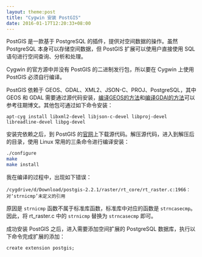 ```yaml
---
layout: theme:post
title: "Cygwin 安装 PostGIS"
date: 2016-01-17T12:20:33+08:00
---
```


PostGIS 是一款基于 PostgreSQL 的插件，提供对空间数据的操作。虽然 PostgreSQL 本身可以存储空间数据，但 PostGIS 扩展可以使用户直接使用 SQL 语句进行空间查询、分析和处理。

Cygwin 的官方源中并没有 PostGIS 的二进制发行包，所以要在 Cygwin 上使用 PostGIS 必须自行编译。

PostGIS 依赖于 GEOS、GDAL、XML2、JSON-C、PROJ、PostgreSQL，其中 GEOS 和 GDAL 需要通过源代码安装，[编译GEOS的方法][geos]和[编译GDAl的方法][gdal]可以参考往期博文。其他包可通过如下命令安装：
```
apt-cyg install libxml2-devel libjson-c-devel libproj-devel libreadline-devel libpg-devel
```

安装完依赖之后，到 PostGIS 的[官网][postgis]上下载源代码。解压源代码，进入到解压后的目录，使用 Linux 常用的三条命令进行编译安装：

```bash
./configure
make
make install
```

我在编译的过程中，出现如下错误：
```
/cygdrive/d/Download/postgis-2.2.1/raster/rt_core/rt_raster.c:1966：对‘strnicmp’未定义的引用
```
原因是 `strnicmp` 函数不属于标准库函数，标准库中对应的函数是 `strncasecmp`。因此，将 rt_raster.c 中的 `strnicmp` 替换为 `strncasecmp` 即可。

成功安装 PostGIS 之后，进入需要添加空间扩展的 PostgreSQL 数据库，执行以下命令完成扩展的添加：
```
create extension postgis;
```


[postgis]: http://postgis.net/source/
[geos]: /2016/01/17/compiling-geos-on-cygwin.html
[gdal]: /2016/01/17/compiling-gdal-on-cygwin.html
